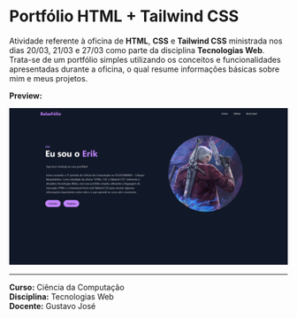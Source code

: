 # Portfólio HTML + Tailwind CSS

Atividade referente à oficina de **HTML**, **CSS** e **Tailwind CSS** ministrada nos dias 20/03, 21/03 e 27/03 como parte da disciplina **Tecnologias Web**. Trata-se de um portfólio simples utilizando os conceitos e funcionalidades apresentadas durante a oficina, o qual resume informações básicas sobre mim e meus projetos.

**Preview:**

![Preview do Projeto](img/Preview.png)

---

**Curso:** Ciência da Computação  
**Disciplina:** Tecnologias Web  
**Docente:** Gustavo José  

